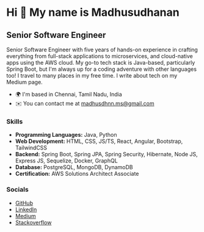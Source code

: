 Hi 👋 My name is Madhusudhanan
==============================

Senior Software Engineer
------------------------

Senior Software Engineer with five years of hands-on experience in crafting everything from full-stack applications to microservices, and cloud-native apps using the AWS cloud. My go-to tech stack is Java-based, particularly Spring Boot, but I'm always up for a coding adventure with other languages too! I travel to many places in my free time. I write about tech on my Medium page.

* 🌍  I'm based in Chennai, Tamil Nadu, India
* ✉️  You can contact me at [madhusdhnn.ms@gmail.com](mailto:madhusdhnn.ms@gmail.com)

### Skills

* <b><span>Programming Languages:</span></b>&nbsp;<span>Java, Python</span>
* <b><span>Web Development:</span></b>&nbsp;<span>HTML, CSS, JS/TS, React, Angular, Bootstrap, TailwindCSS</span>
* <b><span>Backend:</span></b>&nbsp;<span>Spring Boot, Spring JPA, Spring Security, Hibernate, Node JS, Express JS, Sequelize, Docker, GraphQL</span>
* <b><span>Database:</span></b>&nbsp;<span>PostgreSQL, MongoDB, DynamoDB</span>
* <b><span>Certification:</span></b>&nbsp;<span>AWS Solutions Architect Associate</span>

### Socials

<ul>
  <li><a href="https://www.github.com/madhusdhnn" target="_blank" rel="noreferrer">GitHub</a></li>
  <li><a href="https://www.linkedin.com/in/madhusdhnn" target="_blank" rel="noreferrer">LinkedIn</a></li>
  <li><a href="http://www.medium.com/@madhusdhnn" target="_blank" rel="noreferrer">Medium</a></li>
  <li><a href="https://www.stackoverflow.com/users/6487148/the-tech-maddy" target="_blank" rel="noreferrer">Stackoverflow</a></li>
</ul>

